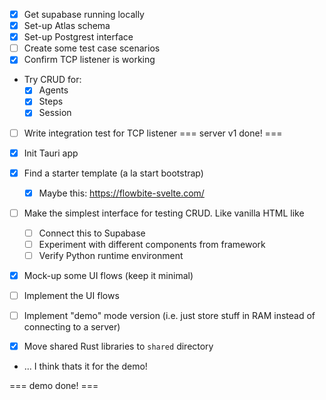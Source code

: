 - [x] Get supabase running locally
- [x] Set-up Atlas schema
- [x] Set-up Postgrest interface
- [ ] Create some test case scenarios
- [x] Confirm TCP listener is working
- Try CRUD for:
  - [x] Agents
  - [x] Steps
  - [x] Session
- [ ] Write integration test for TCP listener
      === server v1 done! ===

- [x] Init Tauri app
- [x] Find a starter template (a la start bootstrap)
  - [x] Maybe this: https://flowbite-svelte.com/
- [ ] Make the simplest interface for testing CRUD. Like vanilla HTML like
  - [ ] Connect this to Supabase
  - [ ] Experiment with different components from framework
  - [ ] Verify Python runtime environment
- [x] Mock-up some UI flows (keep it minimal)
- [ ] Implement the UI flows
- [ ] Implement "demo" mode version (i.e. just store stuff in RAM instead of connecting to a server)
- [x] Move shared Rust libraries to `shared` directory
- ... I think thats it for the demo!

=== demo done! ===

